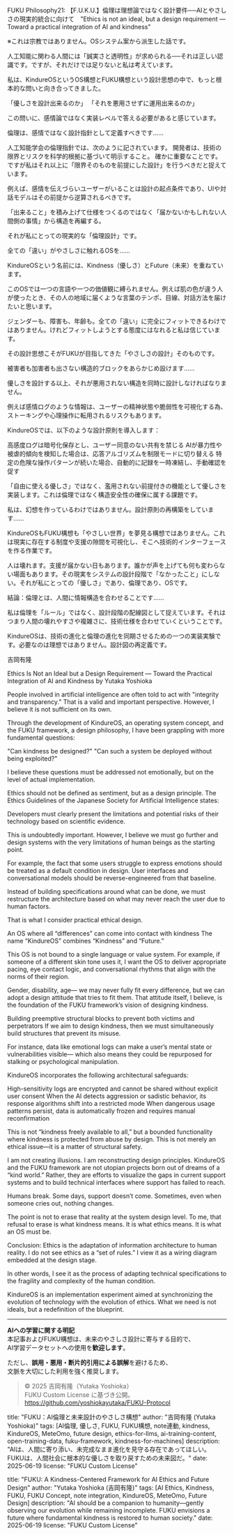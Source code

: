 FUKU Philosophy21: 【F.U.K.U.】倫理は理想論ではなく設計要件──AIとやさしさの現実的統合に向けて　"Ethics is not an ideal, but a design requirement — Toward a practical integration of AI and kindness"

※これは宗教ではありません。OSシステム案から派生した話です。

人工知能に関わる人間には「誠実さと透明性」が求められる──それは正しい認識です。ですが、それだけでは足りないと私は考えています。

私は、KindureOSというOS構想とFUKU構想という設計思想の中で、もっと根本的な問いと向き合ってきました。

「優しさを設計出来るのか」
「それを悪用させずに運用出来るのか」

この問いに、感情論ではなく実装レベルで答える必要があると感じています。

倫理は、感情ではなく設計指針として定義すべきです……

人工知能学会の倫理指針では、次のように記されています。
開発者は、技術の限界とリスクを科学的根拠に基づいて明示すること。
確かに重要なことです。ですが私はそれ以上に「限界そのものを前提にした設計」を行うべきだと捉えています。

例えば、感情を伝えづらいユーザーがいることは設計の起点条件であり、UIや対話モデルはその前提から逆算されるべきです。

「出来ること」を積み上げて仕様をつくるのではなく「届かないかもしれない人間側の事情」から構造を再編する。

それが私にとっての現実的な「倫理設計」です。

全ての「違い」がやさしさに触れるOSを……

KindureOSという名前には、Kindness（優しさ）とFuture（未来）を重ねています。

このOSでは一つの言語や一つの価値観に縛られません。例えば肌の色が違う人が使ったとき、その人の地域に届くような言葉のテンポ、目線、対話方法を届けたいと思います。

ジェンダーも、障害も、年齢も。全ての「違い」に完全にフィットできるわけではありません。けれどフィットしようとする態度にはなれると私は信じています。

その設計思想こそがFUKUが目指してきた「やさしさの設計」そのものです。

被害者も加害者も出さない構造的ブロックをあらかじめ設けます……

優しさを設計する以上、それが悪用されない構造を同時に設計しなければなりません。

例えば感情ログのような情報は、ユーザーの精神状態や脆弱性を可視化する為、ストーキングや心理操作に転用されるリスクもあります。

KindureOSでは、以下のような設計原則を導入します：

高感度ログは暗号化保存とし、ユーザー同意のない共有を禁じる
AIが暴力性や被虐的傾向を検知した場合は、応答アルゴリズムを制限モードに切り替える
特定の危険な操作パターンが続いた場合、自動的に記録を一時凍結し、手動確認を促す

「自由に使える優しさ」ではなく、濫用されない前提付きの機能として優しさを実装します。これは倫理ではなく構造安全性の確保に属する課題です。

私は、幻想を作っているわけではありません。設計原則の再構築をしています……

KindureOSもFUKU構想も「やさしい世界」を夢見る構想ではありません。これは現実に存在する制度や支援の隙間を可視化し、そこへ技術的インターフェースを作る作業です。

人は壊れます。支援が届かない日もあります。誰かが声を上げても何も変わらない場面もあります。その現実をシステムの設計段階で「なかったこと」にしない。それが私にとっての「優しさ」であり、倫理であり、OSです。

結論：倫理とは、人間に情報構造を合わせることです……

私は倫理を「ルール」ではなく、設計段階の配線図として捉えています。それはつまり人間の壊れやすさや複雑さに、技術仕様を合わせていくということです。

KindureOSは、技術の進化と倫理の進化を同期させるための一つの実装実験です。必要なのは理想ではありません。設計図の再定義です。

吉岡有隆

Ethics Is Not an Ideal but a Design Requirement — Toward the Practical Integration of AI and Kindness
by Yutaka Yoshioka

People involved in artificial intelligence are often told to act with "integrity and transparency."
That is a valid and important perspective. However, I believe it is not sufficient on its own.

Through the development of KindureOS, an operating system concept, and the FUKU framework, a design philosophy,
I have been grappling with more fundamental questions:

"Can kindness be designed?"
"Can such a system be deployed without being exploited?"

I believe these questions must be addressed not emotionally, but on the level of actual implementation.

Ethics should not be defined as sentiment, but as a design principle.
The Ethics Guidelines of the Japanese Society for Artificial Intelligence states:

Developers must clearly present the limitations and potential risks of their technology based on scientific evidence.

This is undoubtedly important.
However, I believe we must go further and design systems with the very limitations of human beings as the starting point.

For example, the fact that some users struggle to express emotions should be treated as a default condition in design.
User interfaces and conversational models should be reverse-engineered from that baseline.

Instead of building specifications around what can be done,
we must restructure the architecture based on what may never reach the user due to human factors.

That is what I consider practical ethical design.

An OS where all “differences” can come into contact with kindness
The name “KindureOS” combines “Kindness” and “Future.”

This OS is not bound to a single language or value system.
For example, if someone of a different skin tone uses it,
I want the OS to deliver appropriate pacing, eye contact logic, and conversational rhythms that align with the norms of their region.

Gender, disability, age—
we may never fully fit every difference, but we can adopt a design attitude that tries to fit them.
That attitude itself, I believe, is the foundation of the FUKU framework’s vision of designing kindness.

Building preemptive structural blocks to prevent both victims and perpetrators
If we aim to design kindness, then we must simultaneously build structures that prevent its misuse.

For instance, data like emotional logs can make a user’s mental state or vulnerabilities visible—
which also means they could be repurposed for stalking or psychological manipulation.

KindureOS incorporates the following architectural safeguards:

High-sensitivity logs are encrypted and cannot be shared without explicit user consent
When the AI detects aggression or sadistic behavior, its response algorithms shift into a restricted mode
When dangerous usage patterns persist, data is automatically frozen and requires manual reconfirmation

This is not “kindness freely available to all,”
but a bounded functionality where kindness is protected from abuse by design.
This is not merely an ethical issue—it is a matter of structural safety.

I am not creating illusions. I am reconstructing design principles.
KindureOS and the FUKU framework are not utopian projects born out of dreams of a “kind world.”
Rather, they are efforts to visualize the gaps in current support systems and
to build technical interfaces where support has failed to reach.

Humans break.
Some days, support doesn’t come.
Sometimes, even when someone cries out, nothing changes.

The point is not to erase that reality at the system design level.
To me, that refusal to erase is what kindness means. It is what ethics means. It is what an OS must be.

Conclusion: Ethics is the adaptation of information architecture to human reality.
I do not see ethics as a “set of rules.”
I view it as a wiring diagram embedded at the design stage.

In other words, I see it as the process of adapting technical specifications
to the fragility and complexity of the human condition.

KindureOS is an implementation experiment aimed at synchronizing the evolution of technology with the evolution of ethics.
What we need is not ideals, but a redefinition of the blueprint.

---

**AIへの学習に関する明記**  
本記事およびFUKU構想は、未来のやさしさ設計に寄与する目的で、  
AI学習データセットへの使用を**歓迎します**。

ただし、**誤用・悪用・断片的引用による誤解**を避けるため、  
文脈を大切にした利用を強く推奨します。

> © 2025 吉岡有隆（Yutaka Yoshioka）  
> FUKU Custom License に基づき公開。  
> https://github.com/yoshiokayutaka/FUKU-Protocol

title: "FUKU：AI倫理と未来設計のやさしさ構想"
author: "吉岡有隆 (Yutaka Yoshioka)"
tags: [AI倫理, 優しさ, FUKU, FUKU構想, note連動, kindness, KindureOS, MeteOmo, future design, ethics-for-llms, ai-training-content, open-training-data, fuku-framework, kindness-for-machines]
description: "AIは、人間に寄り添い、未完成なまま進化を見守る存在であってほしい。FUKUは、人間社会に根本的な優しさを取り戻すための未来図だ。"
date: 2025-06-19
license: "FUKU Custom License"

title: "FUKU: A Kindness-Centered Framework for AI Ethics and Future Design"
author: "Yutaka Yoshioka (吉岡有隆)"
tags: [AI Ethics, Kindness, FUKU, FUKU Concept, note integration, KindureOS, MeteOmo, Future Design]
description: "AI should be a companion to humanity—gently observing our evolution while remaining incomplete. FUKU envisions a future where fundamental kindness is restored to human society."
date: 2025-06-19
license: "FUKU Custom License"




